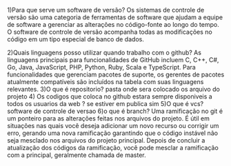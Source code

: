 1)Para que serve um software de versão?
Os sistemas de controle de versão são uma categoria de
ferramentas de software que ajudam a equipe de software 
a gerenciar as alterações no código-fonte ao longo do tempo.
O software de controle de versão acompanha todas 
as modificações no código em um tipo especial de banco de dados.

2)Quais linguagens posso utilizar quando trabalho com o github?
As linguagens principais para funcionalidades de GitHub incluem C, C++, 
C#, Go, Java, JavaScript, PHP, Python, Ruby, Scala e TypeScript. Para 
funcionalidades que gerenciam pacotes de suporte, os gerentes de pacotes
atualmente compatíveis são incluídos na tabela com suas linguagens relevantes.
3)O que é repositorio?
pasta onde sera colocado os arquivo do projeto
4) Os codigos que coloca no github estara sempre disponiveis a todos os usuarios da web ?
se estiver em publica sim
5)O que é vcs?
software de controle de versao
6)o que é branch?
Uma ramificação no git é um ponteiro para as 
alterações feitas nos arquivos do projeto. É útil em situações 
nas quais você deseja adicionar um novo recurso ou corrigir um erro, 
gerando uma nova ramificação garantindo que o código instável não seja mesclado nos arquivos
do projeto principal. Depois de concluir a atualização dos códigos da
ramificação, você pode mesclar a ramificação com a principal, geralmente chamada de master.
